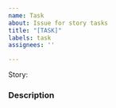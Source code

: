 ```yaml
---
name: Task
about: Issue for story tasks
title: "[TASK]"
labels: task
assignees: ''

---
```


Story: 

### Description

